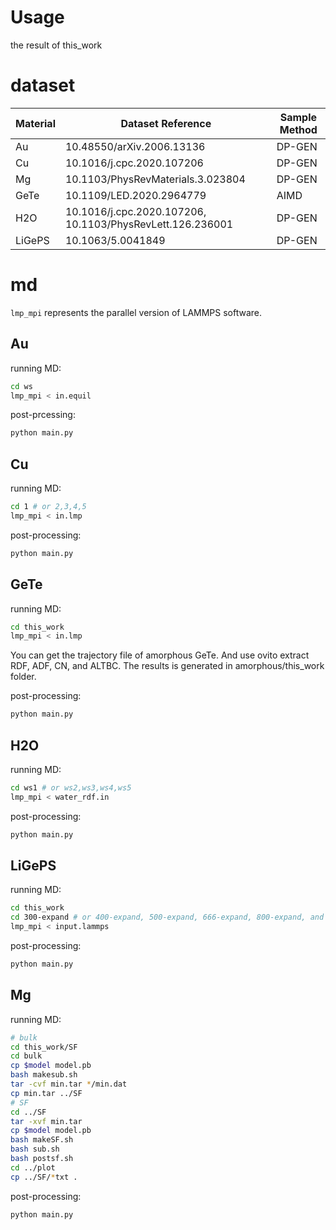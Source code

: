 

# Usage

the result of this_work

# dataset

| Material | Dataset Reference | Sample Method |
| -- | -- | -- |
| Au | 10.48550/arXiv.2006.13136 | DP-GEN |
| Cu | 10.1016/j.cpc.2020.107206 | DP-GEN |
| Mg | 10.1103/PhysRevMaterials.3.023804 | DP-GEN |
| GeTe | 10.1109/LED.2020.2964779 | AIMD |
| H2O | 10.1016/j.cpc.2020.107206, 10.1103/PhysRevLett.126.236001 | DP-GEN |
| LiGePS | 10.1063/5.0041849 | DP-GEN |

# md

`lmp_mpi` represents the parallel version of LAMMPS software.


## Au

running MD:

``` bash
cd ws
lmp_mpi < in.equil
```

post-prcessing:

``` bash
python main.py
```

## Cu

running MD:

``` bash
cd 1 # or 2,3,4,5
lmp_mpi < in.lmp
```

post-processing:

``` bash
python main.py
```

## GeTe

running MD:

``` bash
cd this_work
lmp_mpi < in.lmp
```

You can get the trajectory file of amorphous GeTe.
And use ovito extract RDF, ADF, CN, and ALTBC.
The results is generated in amorphous/this_work folder.

post-processing:

``` bash
python main.py
```

## H2O

running MD:

``` bash
cd ws1 # or ws2,ws3,ws4,ws5
lmp_mpi < water_rdf.in
```

post-processing:

``` bash
python main.py
```

## LiGePS

running MD:

``` bash
cd this_work
cd 300-expand # or 400-expand, 500-expand, 666-expand, 800-expand, and 1000-expand
lmp_mpi < input.lammps
```

post-processing:

``` bash
python main.py
```

## Mg

running MD:

``` bash
# bulk
cd this_work/SF
cd bulk
cp $model model.pb
bash makesub.sh
tar -cvf min.tar */min.dat
cp min.tar ../SF
# SF
cd ../SF
tar -xvf min.tar
cp $model model.pb
bash makeSF.sh
bash sub.sh
bash postsf.sh
cd ../plot
cp ../SF/*txt .
```

post-processing:

``` bash
python main.py
```
